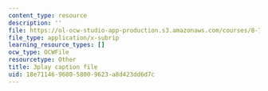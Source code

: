 ```yaml
---
content_type: resource
description: ''
file: https://ol-ocw-studio-app-production.s3.amazonaws.com/courses/8-701-introduction-to-nuclear-and-particle-physics-fall-2020/18e71146968058009623a8d423dd6d7c_vrLClnmpaeA.vtt
file_type: application/x-subrip
learning_resource_types: []
ocw_type: OCWFile
resourcetype: Other
title: 3play caption file
uid: 18e71146-9680-5800-9623-a8d423dd6d7c
---
```

